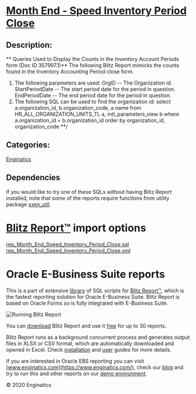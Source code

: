 # [Month End - Speed Inventory Period Close](https://www.enginatics.com/reports/month-end-speed-inventory-period-close/)
## Description: 
** Queries Used to Display the Counts in the Inventory Account Periods form  (Doc ID 357997.1)**
The following Blitz Report mimicks the counts found in the Inventory Accounting Period close form. 
1. The following parameters are used:
OrgID -- The Organization id.
StartPeriodDate -- The start period date for the period in question.
EndPeriodDate -- The end period date for the period in question.
2. The following SQL can be used to find the organization id:
select a.organization_id, b.organization_code, a.name
from HR_ALL_ORGANIZATION_UNITS_TL a, mtl_parameters_view b
where a.organization_id = b.organization_id
order by organization_id, organization_code **/
## Categories: 
[Enginatics](https://www.enginatics.com/library/?pg=1&category[]=Enginatics)
## Dependencies
If you would like to try one of these SQLs without having Blitz Report installed, note that some of the reports require functions from utility package [xxen_util](https://www.enginatics.com/xxen_util/true).
# [Blitz Report™](https://www.enginatics.com/blitz-report/) import options
[rep_Month_End_Speed_Inventory_Period_Close.sql](https://www.enginatics.com/export/month-end-speed-inventory-period-close/)\
[rep_Month_End_Speed_Inventory_Period_Close.xml](https://www.enginatics.com/xml/month-end-speed-inventory-period-close/)
# Oracle E-Business Suite reports

This is a part of extensive [library](https://www.enginatics.com/library/) of SQL scripts for [Blitz Report™](https://www.enginatics.com/blitz-report/), which is the fastest reporting solution for Oracle E-Business Suite. Blitz Report is based on Oracle Forms so is fully integrated with E-Business Suite. 

![Running Blitz Report](https://www.enginatics.com/wp-content/uploads/2018/01/Running-blitz-report.png) 

You can [download](https://www.enginatics.com/download/) Blitz Report and use it [free](https://www.enginatics.com/pricing/) for up to 30 reports. 

Blitz Report runs as a background concurrent process and generates output files in XLSX or CSV format, which are automatically downloaded and opened in Excel. Check [installation](https://www.enginatics.com/installation-guide/) and [user](https://www.enginatics.com/user-guide/) guides for more details.

If you are interested in Oracle EBS reporting you can visit [www.enginatics.com](https://www.enginatics.com/), check our [blog](https://www.enginatics.com/blog/) and try to run this and other reports on our [demo environment](http://demo.enginatics.com/).

© 2020 Enginatics